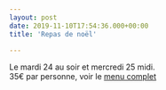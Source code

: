 ```yaml
---
layout: post
date: 2019-11-10T17:54:36.000+00:00
title: 'Repas de noël'

---
```

Le mardi 24 au soir et mercredi 25 midi.  
35€ par personne, voir le [menu complet](menu)
